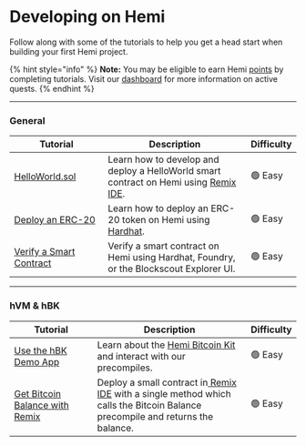 # Developing on Hemi

Follow along with some of the tutorials to help you get a head start when building your first Hemi project.&#x20;

{% hint style="info" %}
**Note:** You may be eligible to earn Hemi [points](https://points.absinthe.network/hemi/start) by completing tutorials. Visit our [dashboard](https://points.absinthe.network/hemi/start) for more information on active quests.
{% endhint %}

***

### General

<table><thead><tr><th width="194">Tutorial</th><th width="397">Description</th><th>Difficulty</th></tr></thead><tbody><tr><td><a href="general/using-remix-ide.md">HelloWorld.sol</a></td><td>Learn how to develop and deploy a HelloWorld smart contract on Hemi using <a href="https://remix.ethereum.org/">Remix IDE</a>.</td><td>🟢 Easy</td></tr><tr><td><a href="../tutorials/erc-20.md">Deploy an ERC-20</a></td><td>Learn how to deploy an ERC-20 token on Hemi using <a href="https://hardhat.org/">Hardhat</a>.</td><td>🟢 Easy</td></tr><tr><td><a href="../../tooling/contract-verification.md">Verify a Smart Contract</a></td><td>Verify a smart contract on Hemi using Hardhat, Foundry, or the Blockscout Explorer UI.</td><td>🟢 Easy</td></tr></tbody></table>

***

### hVM & hBK

<table><thead><tr><th width="194">Tutorial</th><th width="397">Description</th><th>Difficulty</th></tr></thead><tbody><tr><td><a href="hvm-and-hbk/using-the-hbk-demo-app.md">Use the hBK Demo App</a></td><td>Learn about the <a href="hvm-and-hbk/">Hemi Bitcoin Kit</a> and interact with our precompiles.</td><td>🟢 Easy</td></tr><tr><td><a href="hvm-and-hbk/using-remix-ide.md">Get Bitcoin Balance with Remix</a></td><td>Deploy a small contract in<a href="https://remix.ethereum.org"> Remix IDE</a> with a single method which calls the Bitcoin Balance precompile and returns the balance.</td><td>🟢 Easy</td></tr></tbody></table>
